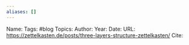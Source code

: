 ```yaml
---
aliases: []
---
```

Name: 
Tags: #blog
Topics: 
Author: 
Year: 
Date:
URL: https://zettelkasten.de/posts/three-layers-structure-zettelkasten/
Cite: 